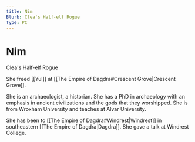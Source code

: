 ```yaml
---
title: Nim
Blurb: Clea's Half-elf Rogue
Type: PC
---
```

# Nim
Clea's Half-elf Rogue

She freed [[Yul]] at [[The Empire of Dagdra#Crescent Grove|Crescent Grove]]. 

She is an archaeologist, a historian. She has a PhD in archaeology with an emphasis in ancient civilizations and the gods that they worshipped. She is from Wroxham University and teaches at Alvar University. 

She has been to [[The Empire of Dagdra#Windrest|Windrest]] in southeastern [[The Empire of Dagdra|Dagdra]]. She gave a talk at Windrest College. 